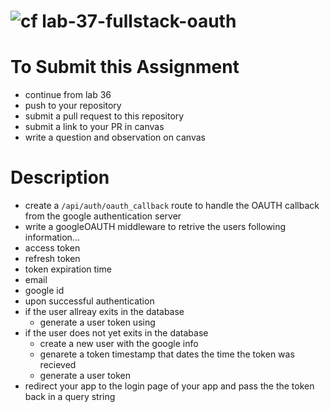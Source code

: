 ![cf](http://i.imgur.com/7v5ASc8.png) lab-37-fullstack-oauth
====

# To Submit this Assignment
* continue from lab 36
* push to your repository
* submit a pull request to this repository
* submit a link to your PR in canvas
* write a question and observation on canvas

# Description
* create a `/api/auth/oauth_callback` route to handle the OAUTH callback from the google authentication server
* write a googleOAUTH middleware to retrive the users following information... 
 * access token 
 * refresh token
 * token expiration time
 * email
 * google id
* upon successful authentication
 * if the user allreay exits in the database
   * generate a user token using
 * if the user does not yet exits in the database
   * create a new user with the google info
    * genarete a token timestamp that dates the time the token was recieved
     * generate a user token
 * redirect your app to the login page of your app and pass the the token back in a query string
